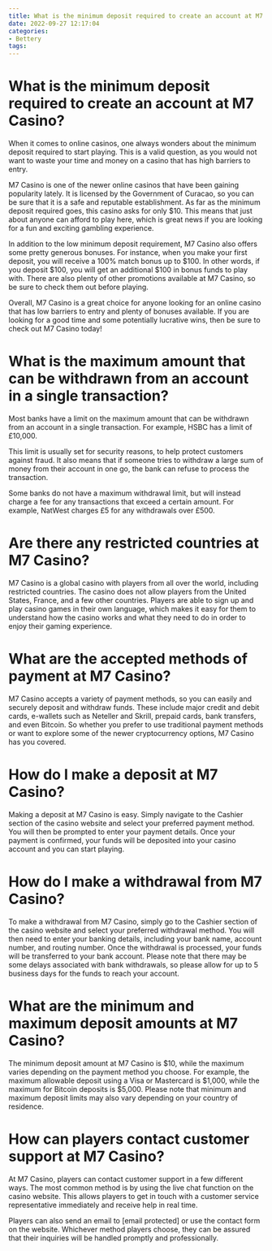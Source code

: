 ```yaml
---
title: What is the minimum deposit required to create an account at M7 Casino
date: 2022-09-27 12:17:04
categories:
- Bettery
tags:
---
```



#  What is the minimum deposit required to create an account at M7 Casino?

When it comes to online casinos, one always wonders about the minimum deposit required to start playing. This is a valid question, as you would not want to waste your time and money on a casino that has high barriers to entry.

M7 Casino is one of the newer online casinos that have been gaining popularity lately. It is licensed by the Government of Curacao, so you can be sure that it is a safe and reputable establishment. As far as the minimum deposit required goes, this casino asks for only $10. This means that just about anyone can afford to play here, which is great news if you are looking for a fun and exciting gambling experience.

In addition to the low minimum deposit requirement, M7 Casino also offers some pretty generous bonuses. For instance, when you make your first deposit, you will receive a 100% match bonus up to $100. In other words, if you deposit $100, you will get an additional $100 in bonus funds to play with. There are also plenty of other promotions available at M7 Casino, so be sure to check them out before playing.

Overall, M7 Casino is a great choice for anyone looking for an online casino that has low barriers to entry and plenty of bonuses available. If you are looking for a good time and some potentially lucrative wins, then be sure to check out M7 Casino today!

#  What is the maximum amount that can be withdrawn from an account in a single transaction?

Most banks have a limit on the maximum amount that can be withdrawn from an account in a single transaction. For example, HSBC has a limit of £10,000.

This limit is usually set for security reasons, to help protect customers against fraud. It also means that if someone tries to withdraw a large sum of money from their account in one go, the bank can refuse to process the transaction.

Some banks do not have a maximum withdrawal limit, but will instead charge a fee for any transactions that exceed a certain amount. For example, NatWest charges £5 for any withdrawals over £500.

#  Are there any restricted countries at M7 Casino?

M7 Casino is a global casino with players from all over the world, including restricted countries. The casino does not allow players from the United States, France, and a few other countries. Players are able to sign up and play casino games in their own language, which makes it easy for them to understand how the casino works and what they need to do in order to enjoy their gaming experience.

#  What are the accepted methods of payment at M7 Casino?

M7 Casino accepts a variety of payment methods, so you can easily and securely deposit and withdraw funds. These include major credit and debit cards, e-wallets such as Neteller and Skrill, prepaid cards, bank transfers, and even Bitcoin. So whether you prefer to use traditional payment methods or want to explore some of the newer cryptocurrency options, M7 Casino has you covered.

# How do I make a deposit at M7 Casino?

Making a deposit at M7 Casino is easy. Simply navigate to the Cashier section of the casino website and select your preferred payment method. You will then be prompted to enter your payment details. Once your payment is confirmed, your funds will be deposited into your casino account and you can start playing.

# How do I make a withdrawal from M7 Casino?

To make a withdrawal from M7 Casino, simply go to the Cashier section of the casino website and select your preferred withdrawal method. You will then need to enter your banking details, including your bank name, account number, and routing number. Once the withdrawal is processed, your funds will be transferred to your bank account. Please note that there may be some delays associated with bank withdrawals, so please allow for up to 5 business days for the funds to reach your account.

# What are the minimum and maximum deposit amounts at M7 Casino?

The minimum deposit amount at M7 Casino is $10, while the maximum varies depending on the payment method you choose. For example, the maximum allowable deposit using a Visa or Mastercard is $1,000, while the maximum for Bitcoin deposits is $5,000. Please note that minimum and maximum deposit limits may also vary depending on your country of residence.

#  How can players contact customer support at M7 Casino?

At M7 Casino, players can contact customer support in a few different ways. The most common method is by using the live chat function on the casino website. This allows players to get in touch with a customer service representative immediately and receive help in real time.

Players can also send an email to [email protected] or use the contact form on the website. Whichever method players choose, they can be assured that their inquiries will be handled promptly and professionally.